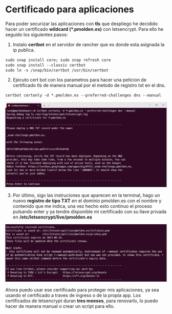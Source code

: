 # Certificado para aplicaciones

Para poder securizar las aplicaciones con **tls** que despliego he decidido hacer un certificado **wildcard (*.pmolden.es)** con letsencrypt. Para ello he seguido los siguientes pasos:

1. Instalo **certbot** en el servidor de rancher que es donde esta asignada la ip publica.

```console
sudo snap install core; sudo snap refresh core
sudo snap install --classic certbot
sudo ln -s /snap/bin/certbot /usr/bin/certbot
```

2. Ejecuto cert bot con los parametros para hacer una peticion de certificado tls de manera manual por el metodo de registro txt en el dns.

```console
certbot certonly -d *.pmolden.es --preferred-challenges dns --manual
```

<img src="Images/Captura1.PNG" width="1000">

3. Por último, sigo las instruciones que aparecen en la terminal, hago un nuevo **registro de tipo TXT** en el dominio pmolden.es con el nombre y contenido que me indica, una vez hecho esto continuo el proceso pulsando enter y ya tendre disponible mi certificado con su llave privada en **/etc/letsencrypt/live/pmolden.es**

<img src="Images/Captura2.PNG" width="1000">

Ahora puedo usar ese certificado para proteger mis aplicaciones, ya sea usando el certificado a traves de ingress o de la propia app. Los certificados de letsencrypt duran **tres meeses**, para renovarlo, lo puedo hacer de manera manual o crear un script para ello.